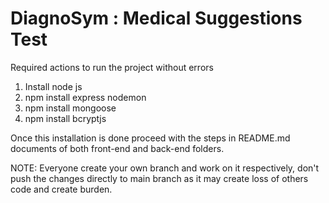 # DiagnoSym : Medical Suggestions Test

Required actions to run the project without errors
1. Install node js
2. npm install express nodemon 
3. npm install mongoose
4. npm install bcryptjs

Once this installation is done proceed with the steps in README.md documents of both front-end and back-end folders.

NOTE: Everyone create your own branch and work on it respectively, don't push the changes directly to main branch as it may create loss of others code and create burden. 

